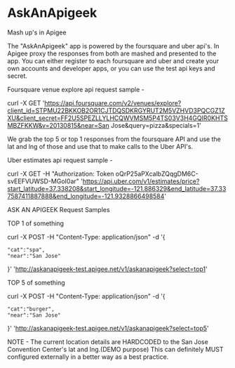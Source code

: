 # AskAnApigeek

Mash up's in Apigee

The "AskAnApigeek" app is powered by the foursquare and uber api's.
In Apigee proxy the responses from both are mashed and presented to the app.
You can either register to each foursquare and uber and create your own accounts and developer apps, or you can use the test api keys and secret.

Foursquare venue explore api request sample -

curl -X GET 'https://api.foursquare.com/v2/venues/explore?client_id=STPMU22BKKOB2OR1CJTDQSDKRGYRUT2M5VZHVD3PQCGZ1ZXU&client_secret=FF2U5SPEZLLYLHCQWVMSM5P4TS03V3H4GQIR0KHTSMBZFKKW&v=20130815&near=San Jose&query=pizza&specials=1'

We grab the top 5 or top 1 responses from the foursquare API and use the lat and lng of those and use that to make calls to the Uber API's.

Uber estimates api request sample -

curl -X GET -H "Authorization: Token oQrP25aPXcalbZQqgDM6C-svEEFVUWSD-MGoI0ar" 'https://api.uber.com/v1/estimates/price?start_latitude=37.338208&start_longitude=-121.886329&end_latitude=37.337587411887888&end_longitude=-121.9328866498584'


ASK AN APIGEEK Request Samples

TOP 1 of something

curl -X POST -H "Content-Type: application/json" -d '{

    "cat":"spa",
    "near":"San Jose"
}' 'http://askanapigeek-test.apigee.net/v1/askanapigeek?select=top1'

TOP 5 of something


curl -X POST -H "Content-Type: application/json" -d '{

    "cat":"burger",
    "near":"San Jose"
}' 'http://askanapigeek-test.apigee.net/v1/askanapigeek?select=top5'


NOTE - The current location details are HARDCODED to the San Jose Convention Center's lat and lng.(DEMO purpose)
 This can definitely MUST configured externally in a better way as a best practice.

